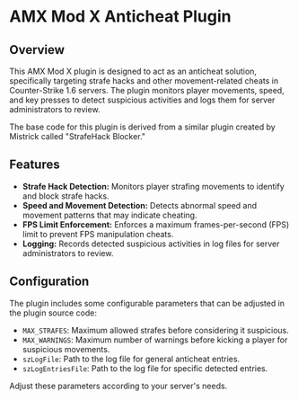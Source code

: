 # AMX Mod X Anticheat Plugin

## Overview

This AMX Mod X plugin is designed to act as an anticheat solution, specifically targeting strafe hacks and other movement-related cheats in Counter-Strike 1.6 servers. The plugin monitors player movements, speed, and key presses to detect suspicious activities and logs them for server administrators to review.

The base code for this plugin is derived from a similar plugin created by Mistrick called "StrafeHack Blocker."

## Features

- **Strafe Hack Detection:** Monitors player strafing movements to identify and block strafe hacks.
- **Speed and Movement Detection:** Detects abnormal speed and movement patterns that may indicate cheating.
- **FPS Limit Enforcement:** Enforces a maximum frames-per-second (FPS) limit to prevent FPS manipulation cheats.
- **Logging:** Records detected suspicious activities in log files for server administrators to review.

## Configuration

The plugin includes some configurable parameters that can be adjusted in the plugin source code:

- `MAX_STRAFES`: Maximum allowed strafes before considering it suspicious.
- `MAX_WARNINGS`: Maximum number of warnings before kicking a player for suspicious movements.
- `szLogFile`: Path to the log file for general anticheat entries.
- `szLogEntriesFile`: Path to the log file for specific detected entries.

Adjust these parameters according to your server's needs.